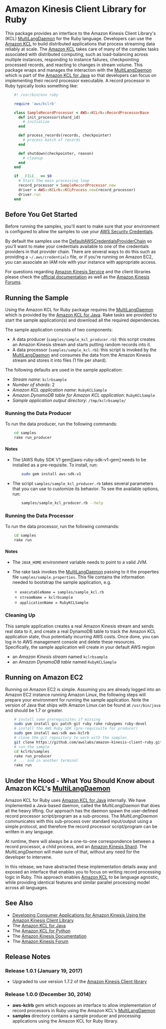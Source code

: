 # Amazon Kinesis Client Library for Ruby

This package provides an interface to the Amazon Kinesis Client Library's (KCL) [MultiLangDaemon][multi-lang-daemon]
for the Ruby language.
Developers can use the [Amazon KCL][amazon-kcl] to build distributed applications that process streaming data reliably
at scale. The [Amazon KCL][amazon-kcl] takes care of many of the complex tasks associated with distributed computing,
such as load-balancing across multiple instances, responding to instance failures, checkpointing processed records,
and reacting to changes in stream volume.
This package wraps and manages the interaction with the [MultiLangDaemon][multi-lang-daemon] which is part of the
[Amazon KCL for Java][amazon-kcl-github] so that developers can focus on implementing their record processor
executable. A record processor in Ruby typically looks something like:

```ruby
    #! /usr/bin/env ruby

    require 'aws/kclrb'

    class SampleRecordProcessor < AWS::KCLrb::RecordProcessorBase
      def init_processor(shard_id)
        # initialize
      end

      def process_records(records, checkpointer)
        # process batch of records
      end

      def shutdown(checkpointer, reason)
        # cleanup
      end
    end

    if __FILE__ == $0
      # Start the main processing loop
      record_processor = SampleRecordProcessor.new
      driver = AWS::KCLrb::KCLProcess.new(record_processor)
      driver.run
    end
```

## Before You Get Started

Before running the samples, you'll want to make sure that your environment is
configured to allow the samples to use your
[AWS Security Credentials](http://docs.aws.amazon.com/general/latest/gr/aws-security-credentials.html).

By default the samples use the [DefaultAWSCredentialsProviderChain][DefaultAWSCredentialsProviderChain]
so you'll want to make your credentials available to one of the credentials providers in that
provider chain. There are several ways to do this such as providing a `~/.aws/credentials` file,
or if you're running on Amazon EC2, you can associate an IAM role with your instance with appropriate
access.

For questions regarding [Amazon Kinesis Service][amazon-kinesis] and the client libraries please check the
[official documentation][amazon-kinesis-docs] as well as the [Amazon Kinesis Forums][kinesis-forum].

## Running the Sample

Using the Amazon KCL for Ruby package requires the [MultiLangDaemon][multi-lang-daemon] which
is provided by the [Amazon KCL for Java][amazon-kcl-github]. Rake tasks are provided to start the sample
application(s) and download all the required dependencies.

The sample application consists of two components:

* A data producer (`samples/sample_kcl_producer.rb`): this script creates an Amazon Kinesis
  stream and starts putting random records into it.
* A data processor (`samples/sample_kcl.rb`): this script is invoked by the
  [MultiLangDaemon][multi-lang-daemon] and consumes the data from the Amazon Kinesis
  stream and stores it into files (1 file per shard).

The following defaults are used in the sample application:

* *Stream name*: `kclrbsample`
* *Number of shards*: 2
* *Amazon KCL application name*: `RubyKCLSample`
* *Amazon DynamoDB table for Amazon KCL application*: `RubyKCLSample`
* *Sample application output directory*: `/tmp/kclrbsample/`

### Running the Data Producer

To run the data producer, run the following commands:

```sh
    cd samples
    rake run_producer
```

#### Notes

* The [AWS Ruby SDK V1 gem][aws-ruby-sdk-v1-gem] needs to be installed as a pre-requisite. To install,
  run:

  ```sh
      sudo gem install aws-sdk-v1
  ```

* The script `samples/sample_kcl_producer.rb` takes several parameters that you can use
  to customize its behavior. To see the available options, run:

  ```sh
      samples/sample_kcl_producer.rb --help
  ```

### Running the Data Processor

To run the data processor, run the following commands:

```sh
    cd samples
    rake run
```

#### Notes

* The `JAVA_HOME` environment variable needs to point to a valid JVM.
* The rake task invokes the [MultiLangDaemon][multi-lang-daemon] passing to it the
  properties file `samples/sample.properties`. This file contains the
  information needed to bootstrap the sample application, e.g.

  * `executableName = samples/sample_kcl.rb`
  * `streamName = kclrbsample`
  * `applicationName = RubyKCLSample`

### Cleaning Up

This sample application creates a real Amazon Kinesis stream and sends real data to it, and
create a real DynamoDB table to track the Amazon KCL application state, thus potentially
incurring AWS costs. Once done, you can log in to AWS management console and delete these
resources. Specifically, the sample application will create in your default AWS region

* an *Amazon Kinesis stream* named `kclrbsample`
* an *Amazon DynamoDB table* named `RubyKCLSample`

## Running on Amazon EC2

Running on Amazon EC2 is simple. Assuming you are already logged into an Amazon EC2
instance running Amazon Linux, the following steps will prepare your environment
for running the sample application. Note the version of Java that ships with
Amazon Linux can be found at `/usr/bin/java` and should be 1.7 or greater.

```sh
    # install some prerequisites if missing
    sudo yum install gcc patch git ruby rake rubygems ruby-devel
    # install the AWS Ruby SDK (pre-requisuite for producer)
    sudo gem install aws-sdk aws-kclrb
    # clone the git repository to work with the samples
    git clone https://github.com/awslabs/amazon-kinesis-client-ruby.git kclrb
    # run the sample
    cd kclrb/samples
    rake run_producer
    # ... and in another terminal
    rake run
```

## Under the Hood - What You Should Know about Amazon KCL's [MultiLangDaemon][multi-lang-daemon]

Amazon KCL for Ruby uses [Amazon KCL for Java][amazon-kcl-github] internally. We have implemented
a Java-based daemon, called the *MultiLangDaemon* that does all the heavy lifting. Our approach
has the daemon spawn the user-defined record processor script/program as a sub-process. The
*MultiLangDaemon* communicates with this sub-process over standard input/output using a simple
protocol, and therefore the record processor script/program can be written in any language.

At runtime, there will always be a one-to-one correspondence between a record processor, a child process,
and an [Amazon Kinesis Shard][amazon-kinesis-shard]. The *MultiLangDaemon* will make sure of
that, without any need for the developer to intervene.

In this release, we have abstracted these implementation details away and exposed an interface that enables
you to focus on writing record processing logic in Ruby. This approach enables [Amazon KCL][amazon-kcl] to
be language agnostic, while providing identical features and similar parallel processing model across
all languages.

## See Also

* [Developing Consumer Applications for Amazon Kinesis Using the Amazon Kinesis Client Library][amazon-kcl]
* The [Amazon KCL for Java][amazon-kcl-github]
* The [Amazon KCL for Python][amazon-kinesis-python-github]
* The [Amazon Kinesis Documentation][amazon-kinesis-docs]
* The [Amazon Kinesis Forum][kinesis-forum]

## Release Notes

### Release 1.0.1 (January 19, 2017)
* Upgraded to use version 1.7.2 of the [Amazon Kinesis Client library][amazon-kcl-github]

### Release 1.0.0 (December 30, 2014)
* **aws-kclrb** gem which exposes an interface to allow implementation of record processors in Ruby
  using the Amazon KCL's [MultiLangDaemon][multi-lang-daemon]
* **samples** directory contains a sample producer and processing applications using the Amazon KCL
  for Ruby library.

[amazon-kinesis]: http://aws.amazon.com/kinesis
[amazon-kinesis-docs]: http://aws.amazon.com/documentation/kinesis/
[amazon-kinesis-shard]: http://docs.aws.amazon.com/kinesis/latest/dev/key-concepts.html
[amazon-kcl]: http://docs.aws.amazon.com/kinesis/latest/dev/kinesis-record-processor-app.html
[amazon-kcl-github]: https://github.com/awslabs/amazon-kinesis-client
[amazon-kinesis-python-github]: https://github.com/awslabs/amazon-kinesis-client-python
[multi-lang-daemon]: https://github.com/awslabs/amazon-kinesis-client/blob/master/src/main/java/com/amazonaws/services/kinesis/multilang/package-info.java
[DefaultAWSCredentialsProviderChain]: http://docs.aws.amazon.com/AWSJavaSDK/latest/javadoc/com/amazonaws/auth/DefaultAWSCredentialsProviderChain.html
[kinesis-forum]: http://developer.amazonwebservices.com/connect/forum.jspa?forumID=169
[aws-ruby-sdk-gem]: https://rubygems.org/gems/aws-sdk
